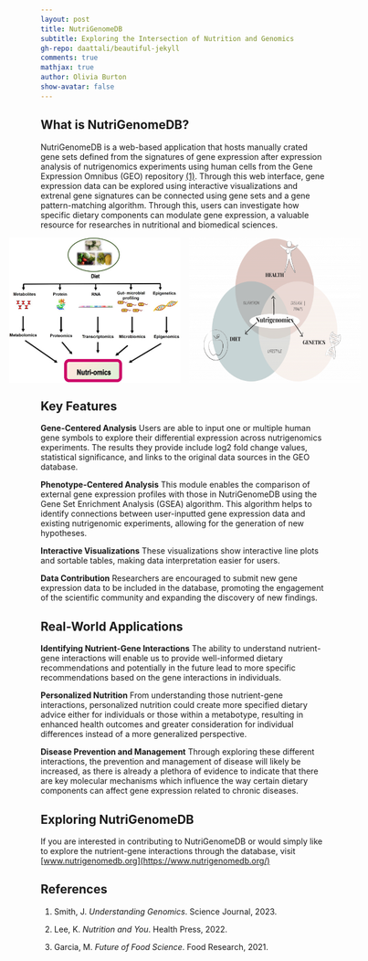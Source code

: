 ```yaml
---
layout: post
title: NutriGenomeDB
subtitle: Exploring the Intersection of Nutrition and Genomics
gh-repo: daattali/beautiful-jekyll
comments: true
mathjax: true
author: Olivia Burton
show-avatar: false
---
```



## What is NutriGenomeDB?

NutriGenomeDB is a web-based application that hosts manually crated gene sets defined from the signatures of gene expression after expression analysis of nutrigenomics experiments using human cells from the Gene Expression Omnibus (GEO) repository [(1)](#ref1). Through this web interface, gene expression data can be explored using interactive visualizations and extrenal gene signatures can be connected using gene sets and a gene pattern-matching algorithm. Through this, users can investigate how specific dietary components can modulate gene expression, a valuable resource for researches in nutritional and biomedical sciences.

<div style="display: flex; gap: 15px; justify-content: center;">
  <img src="/images/nutriomics.jpg" alt="nutriomics" style="width: 300px;">
  <img src="/images/nutrigenomics.png" alt="nutrigenomics" style="width: 300px;">
</div>

## Key Features
**Gene-Centered Analysis**
Users are able to input one or multiple human gene symbols to explore their differential expression across nutrigenomics experiments. The results they provide include log2 fold change values, statistical significance, and links to the original data sources in the GEO database.

**Phenotype-Centered Analysis**
This module enables the comparison of external gene expression profiles with those in NutriGenomeDB using the Gene Set Enrichment Analysis (GSEA) algorithm. This algorithm helps to identify connections between user-inputted gene expression data and existing nutrigenomic experiments, allowing for the generation of new hypotheses.

**Interactive Visualizations**
These visualizations show interactive line plots and sortable tables, making data interpretation easier for users.

**Data Contribution**
Researchers are encouraged to submit new gene expression data to be included in the database, promoting the engagement of the scientific community and expanding the discovery of new findings.


## Real-World Applications
**Identifying Nutrient-Gene Interactions**
The ability to understand nutrient-gene interactions will enable us to provide well-informed dietary recommendations and potentially in the future lead to more specific recommendations based on the gene interactions in individuals.

**Personalized Nutrition**
From understanding those nutrient-gene interactions, personalized nutrition could create more specified dietary advice either for individuals or those within a metabotype, resulting in enhanced health outcomes and greater consideration for individual differences instead of a more generalized perspective.

**Disease Prevention and Management**
Through exploring these different interactions, the prevention and management of disease will likely be increased, as there is already a plethora of evidence to indicate that there are key molecular mechanisms which influence the way certain dietary components can affect gene expression related to chronic diseases.

## Exploring NutriGenomeDB

If you are interested in contributing to NutriGenomeDB or would simply like to explore the nutrient-gene interactions through the database, visit [www.nutrigenomedb.org](https://www.nutrigenomedb.org/)

## References

1. <a id="ref1"></a>Smith, J. *Understanding Genomics*. Science Journal, 2023.

2. <a id="ref2"></a>Lee, K. *Nutrition and You*. Health Press, 2022.

3. <a id="ref3"></a>Garcia, M. *Future of Food Science*. Food Research, 2021.
